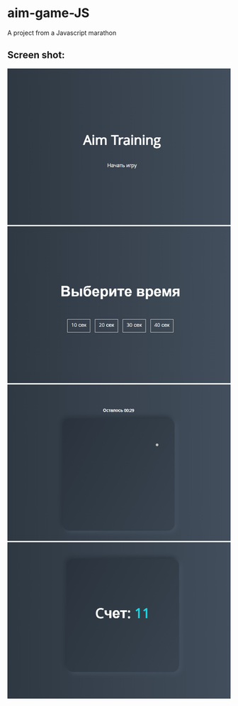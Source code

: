 # aim-game-JS
 A project from a Javascript marathon

## Screen shot:

![Preview](preview/mainpage.jpg)
![Preview](preview/settimepage.jpg)
![Preview](preview/gamepage.jpg)
![Preview](preview/scorepage.jpg)
